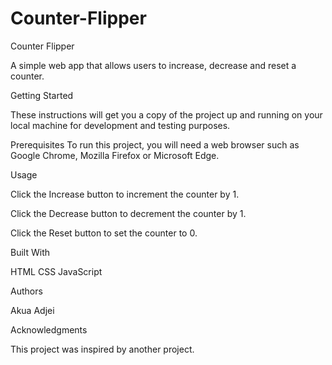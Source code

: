 # Counter-Flipper

Counter Flipper

A simple web app that allows users to increase, decrease and reset a counter.

Getting Started

These instructions will get you a copy of the project up and running on your local machine for development and testing purposes.

Prerequisites
To run this project, you will need a web browser such as Google Chrome, Mozilla Firefox or Microsoft Edge.


Usage

Click the Increase button to increment the counter by 1.

Click the Decrease button to decrement the counter by 1.

Click the Reset button to set the counter to 0.

Built With

HTML
CSS
JavaScript


Authors

Akua Adjei

Acknowledgments

This project was inspired by another project.






